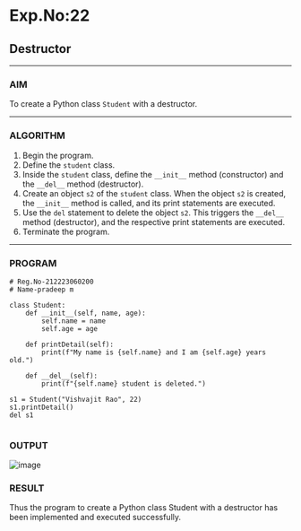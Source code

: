 # Exp.No:22  
## Destructor

---

### AIM  
To create a Python class `Student` with a destructor.

---

### ALGORITHM

1. Begin the program.  
2. Define the `student` class.  
3. Inside the `student` class, define the `__init__` method (constructor) and the `__del__` method (destructor).  
4. Create an object `s2` of the `student` class. When the object `s2` is created, the `__init__` method is called, and its print statements are executed.  
5. Use the `del` statement to delete the object `s2`. This triggers the `__del__` method (destructor), and the respective print statements are executed.  
6. Terminate the program.

---

### PROGRAM

```
# Reg.No-212223060200
# Name-pradeep m

class Student:
    def __init__(self, name, age):
        self.name = name
        self.age = age

    def printDetail(self):
        print(f"My name is {self.name} and I am {self.age} years old.")

    def __del__(self):
        print(f"{self.name} student is deleted.")

s1 = Student("Vishvajit Rao", 22)
s1.printDetail()
del s1


```

### OUTPUT
![image](https://github.com/user-attachments/assets/87b2da7f-583a-41a7-8cec-0536561d6f7e)


### RESULT
Thus the program to create a Python class Student with a destructor has been implemented and executed successfully.

